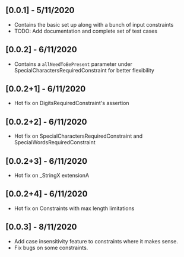 ## [0.0.1] - 5/11/2020

* Contains the basic set up along with a bunch of input constraints
* TODO: Add documentation and complete set of test cases

## [0.0.2] - 6/11/2020

* Contains a `allNeedToBePresent` parameter under SpecialCharactersRequiredConstraint for better flexibility

## [0.0.2+1] - 6/11/2020

* Hot fix on DigitsRequiredConstraint's assertion

## [0.0.2+2] - 6/11/2020

* Hot fix on SpecialCharactersRequiredConstraint and SpecialWordsRequiredConstraint

## [0.0.2+3] - 6/11/2020

* Hot fix on _StringX extensionA

## [0.0.2+4] - 6/11/2020

* Hot fix on Constraints with max length limitations

## [0.0.3] - 8/11/2020

* Add case insensitivity feature to constraints where it makes sense.
* Fix bugs on some constraints.